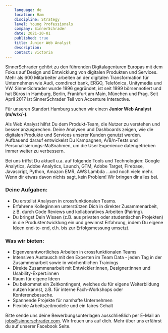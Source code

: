```yaml
---
    language: de
    location: Ham
    discipline: Strategy
    level: Young Professionals
    company: SinnerSchrader
    date: 2021-20-01
    published: true
    title: Junior Web Analyst
    description: 
    contact: victoria
---
```

SinnerSchrader gehört zu den führenden Digitalagenturen Europas mit dem Fokus auf Design und Entwicklung von digitalen Produkten und Services. Mehr als 600 Mitarbeiter arbeiten an der digitalen Transformation für Unternehmen wie Audi, comdirect bank, ERGO, Telefónica, Unitymedia und VW. SinnerSchrader wurde 1996 gegründet, ist seit 1999 börsennotiert und hat Büros in Hamburg, Berlin, Frankfurt am Main, München und Prag. Seit April 2017 ist SinnerSchrader Teil von Accenture Interactive.

Für unseren Standort Hamburg suchen wir eine:n **Junior Web Analyst (m/w/x/-)**.

Als Web Analyst hilfst Du dem Produkt-Team, die Nutzer zu verstehen und besser anzusprechen. Deine Analysen und Dashboards zeigen, wie die digitalen Produkte und Services unserer Kunden genutzt werden. Aufbauend darauf entwickelst Du Kampagnen, A/B/n-Tests und Personalisierungs-Maßnahmen, um die User Experience datengetrieben immer weiter zu verbessern.

Bei uns triffst Du aktuell u.a. auf folgende Tools und Technologien: Google Analytics, Adobe Analytics, Launch, GTM, Adobe Target, Firebase, Javascript, Python, Amazon EMR, AWS Lambda ...und noch viele mehr.
Wenn dir etwas davon nichts sagt, kein Problem! Wir bringen dir alles bei.

### Deine Aufgaben:
- Du erstellst Analysen in crossfunktionalen Teams.
- Erfahrene Kolleginn:en unterstützen Dich in direkter Zusammenarbeit, z.B. durch Code Reviews und kollaboratives Arbeiten (Pairing).
- Du bringst Dein Wissen (z.B. aus privaten oder studentischen Projekten) in die Produktentwicklung ein und gewinnst Erfahrung, indem Du eigene Ideen end-to-end, d.h. bis zur Erfolgsmessung umsetzt.

### Was wir bieten:​
- Eigenverantwortliches Arbeiten in crossfunktionalen Teams
- Intensiven Austausch mit den Experten im Team Data - jeden Tag in der Zusammenarbeit sowie in wöchentlichen Trainings
- Direkte Zusammenarbeit mit Entwickler:innen, Designer:innen und Usability-Expert:innen
- Raum für eigene Ideen
- Du bekommst ein Zeitkontingent, welches du für eigene Weiterbildung nutzen kannst, z.B. für interne Fach-Workshops oder Konferenzbesuche.             
- Spannende Projekte für namhafte Unternehmen
- Flexible Arbeitszeitmodelle und ein faires Gehalt

Bitte sende uns deine Bewerbungsunterlagen ausschließlich per E-Mail an <jobs@sinnerschrader.com>. Wir freuen uns auf dich. Mehr über uns erfährst du auf unserer Facebook Seite. 
